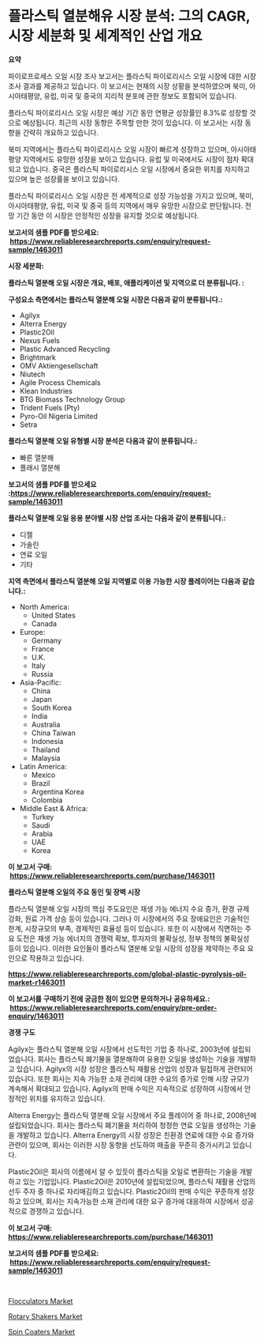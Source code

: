 <p><h1>플라스틱 열분해유 시장 분석: 그의 CAGR, 시장 세분화 및 세계적인 산업 개요</h1></p><p><strong>요약</strong></p>
<p><p>파이로프로세스 오일 시장 조사 보고서는 플라스틱 파이로리시스 오일 시장에 대한 시장 조사 결과를 제공하고 있습니다. 이 보고서는 현재의 시장 상황을 분석하였으며 북미, 아시아태평양, 유럽, 미국 및 중국의 지리적 분포에 관한 정보도 포함되어 있습니다.</p><p>플라스틱 파이로리시스 오일 시장은 예상 기간 동안 연평균 성장률인 8.3%로 성장할 것으로 예상됩니다. 최근의 시장 동향은 주목할 만한 것이 있습니다. 이 보고서는 시장 동향을 간략히 개요하고 있습니다.</p><p>북미 지역에서는 플라스틱 파이로리시스 오일 시장이 빠르게 성장하고 있으며, 아시아태평양 지역에서도 유망한 성장을 보이고 있습니다. 유럽 및 미국에서도 시장이 점차 확대되고 있습니다. 중국은 플라스틱 파이로리시스 오일 시장에서 중요한 위치를 차지하고 있으며 높은 성장률을 보이고 있습니다.</p><p>플라스틱 파이로리시스 오일 시장은 전 세계적으로 성장 가능성을 가지고 있으며, 북미, 아시아태평양, 유럽, 미국 및 중국 등의 지역에서 매우 유망한 시장으로 판단됩니다. 전망 기간 동안 이 시장은 안정적인 성장을 유지할 것으로 예상됩니다.</p></p>
<p><strong>보고서의 샘플 PDF를 받으세요: &nbsp;<a href="https://www.reliableresearchreports.com/enquiry/request-sample/1463011">https://www.reliableresearchreports.com/enquiry/request-sample/1463011</a></strong></p>
<p><strong>시장 세분화:</strong></p>
<p><strong> 플라스틱 열분해 오일 시장은 개요, 배포, 애플리케이션 및 지역으로 더 분류됩니다. :</strong></p>
<p><strong>구성요소 측면에서는 플라스틱 열분해 오일 시장은 다음과 같이 분류됩니다.:</strong></p>
<p><ul><li>Agilyx</li><li>Alterra Energy</li><li>Plastic2Oil</li><li>Nexus Fuels</li><li>Plastic Advanced Recycling</li><li>Brightmark</li><li>OMV Aktiengesellschaft</li><li>Niutech</li><li>Agile Process Chemicals</li><li>Klean Industries</li><li>BTG Biomass Technology Group</li><li>Trident Fuels (Pty)</li><li>Pyro-Oil Nigeria Limited</li><li>Setra</li></ul></p>
<p><strong> 플라스틱 열분해 오일 유형별 시장 분석은 다음과 같이 분류됩니다.:</strong></p>
<p><ul><li>빠른 열분해</li><li>플래시 열분해</li></ul></p>
<p><strong>보고서의 샘플 PDF를 받으세요 :<a href="https://www.reliableresearchreports.com/enquiry/request-sample/1463011">https://www.reliableresearchreports.com/enquiry/request-sample/1463011</a></strong></p>
<p><strong> 플라스틱 열분해 오일 응용 분야별 시장 산업 조사는 다음과 같이 분류됩니다.:</strong></p>
<p><ul><li>디젤</li><li>가솔린</li><li>연료 오일</li><li>기타</li></ul></p>
<p><strong>지역 측면에서 플라스틱 열분해 오일 지역별로 이용 가능한 시장 플레이어는 다음과 같습니다.:</strong></p>
<p><ul>
    <li>
        North America:
        <ul>
            <li>United States</li>
            <li>Canada</li>
        </ul>
    </li>
    <li>
        Europe:
        <ul>
            <li>Germany</li>
            <li>France</li>
            <li>U.K.</li>
            <li>Italy</li>
            <li>Russia</li>
        </ul>
    </li>
    <li>
        Asia-Pacific:
        <ul>
            <li>China</li>
            <li>Japan</li>
            <li>South Korea</li>
            <li>India</li>
            <li>Australia</li>
            <li>China Taiwan</li>
            <li>Indonesia</li>
            <li>Thailand</li>
            <li>Malaysia</li>
        </ul>
    </li>
    <li>
        Latin America:
        <ul>
            <li>Mexico</li>
            <li>Brazil</li>
            <li>Argentina Korea</li>
            <li>Colombia</li>
        </ul>
    </li>
    <li>
        Middle East & Africa:
        <ul>
            <li>Turkey</li>
            <li>Saudi</li>
            <li>Arabia</li>
            <li>UAE</li>
            <li>Korea</li>
        </ul>
    </li>
    </ul></p>
<p><strong>이 보고서 구매: &nbsp;<a href="https://www.reliableresearchreports.com/purchase/1463011">https://www.reliableresearchreports.com/purchase/1463011</a></strong></p>
<p><strong>플라스틱 열분해 오일의 주요 동인 및 장벽 시장</strong></p>
<p><p>플라스틱 열분해 오일 시장의 핵심 주도요인은 재생 가능 에너지 수요 증가, 환경 규제 강화, 원료 가격 상승 등이 있습니다. 그러나 이 시장에서의 주요 장애요인은 기술적인 한계, 시장규모의 부족, 경제적인 효율성 등이 있습니다. 또한 이 시장에서 직면하는 주요 도전은 재생 가능 에너지의 경쟁력 확보, 투자자의 불확실성, 정부 정책의 불확실성 등이 있습니다. 이러한 요인들이 플라스틱 열분해 오일 시장의 성장을 제약하는 주요 요인으로 작용하고 있습니다.</p></p>
<p><strong><a href="https://www.reliableresearchreports.com/global-plastic-pyrolysis-oil-market-r1463011">https://www.reliableresearchreports.com/global-plastic-pyrolysis-oil-market-r1463011</a></strong></p>
<p><strong>이 보고서를 구매하기 전에 궁금한 점이 있으면 문의하거나 공유하세요.: &nbsp;<a href="https://www.reliableresearchreports.com/enquiry/pre-order-enquiry/1463011">https://www.reliableresearchreports.com/enquiry/pre-order-enquiry/1463011</a></strong></p>
<p><strong>경쟁 구도</strong></p>
<p><p>Agilyx는 플라스틱 열분해 오일 시장에서 선도적인 기업 중 하나로, 2003년에 설립되었습니다. 회사는 플라스틱 폐기물을 열분해하여 유용한 오일을 생성하는 기술을 개발하고 있습니다. Agilyx의 시장 성장은 플라스틱 재활용 산업의 성장과 밀접하게 관련되어 있습니다. 또한 회사는 지속 가능한 소재 관리에 대한 수요의 증가로 인해 시장 규모가 계속해서 확대되고 있습니다. Agilyx의 판매 수익은 지속적으로 성장하여 시장에서 안정적인 위치를 유지하고 있습니다.</p><p>Alterra Energy는 플라스틱 열분해 오일 시장에서 주요 플레이어 중 하나로, 2008년에 설립되었습니다. 회사는 플라스틱 폐기물을 처리하여 청정한 연료 오일을 생성하는 기술을 개발하고 있습니다. Alterra Energy의 시장 성장은 친환경 연료에 대한 수요 증가와 관련이 있으며, 회사는 이러한 시장 동향을 선도하여 매출을 꾸준히 증가시키고 있습니다.</p><p>Plastic2Oil은 회사의 이름에서 알 수 있듯이 플라스틱을 오일로 변환하는 기술을 개발하고 있는 기업입니다. Plastic2Oil은 2010년에 설립되었으며, 플라스틱 재활용 산업의 선두 주자 중 하나로 자리매김하고 있습니다. Plastic2Oil의 판매 수익은 꾸준하게 성장하고 있으며, 회사는 지속가능한 소재 관리에 대한 요구 증가에 대응하여 시장에서 성공적으로 경쟁하고 있습니다.</p></p>
<p><strong>이 보고서 구매: &nbsp; <a href="https://www.reliableresearchreports.com/purchase/1463011">https://www.reliableresearchreports.com/purchase/1463011</a></strong></p>
<p><strong>보고서의 샘플 PDF를 받으세요: &nbsp;<a href="https://www.reliableresearchreports.com/enquiry/request-sample/1463011">https://www.reliableresearchreports.com/enquiry/request-sample/1463011</a></strong><strong></strong></p>
<p>&nbsp;</p>
<p><p><a href="https://github.com/Alonsoolds3wq1d81czn8rbol/Market-Research-Report-List-2/blob/main/flocculators-market.md">Flocculators Market</a></p><p><a href="https://github.com/RickHolmes3/Market-Research-Report-List-4/blob/main/rotary-shakers-market.md">Rotary Shakers Market</a></p><p><a href="https://github.com/yemakinde/Market-Research-Report-List-2/blob/main/spin-coaters-market.md">Spin Coaters Market</a></p></p>
